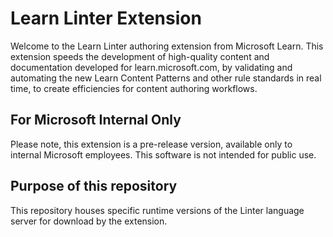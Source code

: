 # Learn Linter Extension

Welcome to the Learn Linter authoring extension from Microsoft Learn. This extension speeds the development of high-quality content and documentation developed for learn.microsoft.com, by validating and automating the new Learn Content Patterns and other rule standards in real time, to create efficiencies for content authoring workflows.

## For Microsoft Internal Only

Please note, this extension is a pre-release version, available only to internal Microsoft employees. This software is not intended for public use.

## Purpose of this repository   

This repository houses specific runtime versions of the Linter language server for download by the extension.
